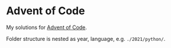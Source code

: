 # Advent of Code

My solutions for [Advent of Code](https://adventofcode.com).

Folder structure is nested as year, language, e.g. `./2021/python/`.
